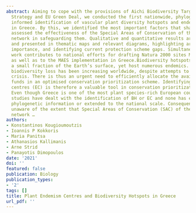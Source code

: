 ```yaml
---
abstract: Aiming to cope with the provisions of Aichi Biodiversity Targets, EU Biodiversity
  Strategy and EU Green Deal, we conducted the first nationwide, phylogenetically
  informed identification of vascular plant diversity hotspots and endemism centres
  in Greece. By this, we identified the most important factors that shaped them, and
  assessed the effectiveness of the Special Areas of Conservation of the Natura 2000
  network in safeguarding them. Qualitative and quantitative results are provided
  and presented in thematic maps and relevant diagrams, highlighting areas of conservation
  importance, and identifying current protection scheme gaps. Simultaneously, our
  work contributes to national efforts for drafting Natura 2000 sites Management Plans,
  as well as to the MAES implementation in Greece.Biodiversity hotspots (BH) cover
  a small fraction of the Earth’s surface, yet host numerous endemics. Human-induced
  biodiversity loss has been increasing worldwide, despite attempts to halt the extinction
  crisis. There is thus an urgent need to efficiently allocate the available conservation
  funds in an optimised conservation prioritization scheme. Identifying BH and endemism
  centres (EC) is therefore a valuable tool in conservation prioritization and planning.
  Even though Greece is one of the most plant species-rich European countries, few
  studies have dealt with the identification of BH or EC and none has ever incorporated
  phylogenetic information or extended to the national scale. Consequently, we are
  unaware of the extent that Special Areas of Conservation (SAC) of the Natura 2000
  network …
authors:
- Konstantinos Kougioumoutzis
- Ioannis P Kokkoris
- Maria Panitsa
- Athanasios Kallimanis
- Arne Strid
- Panayotis Dimopoulos
date: '2021'
doi: ''
featured: false
publication: Biology
publication_types:
- '2'
tags: []
title: Plant Endemism Centres and Biodiversity Hotspots in Greece
url_pdf: ''
---
```

